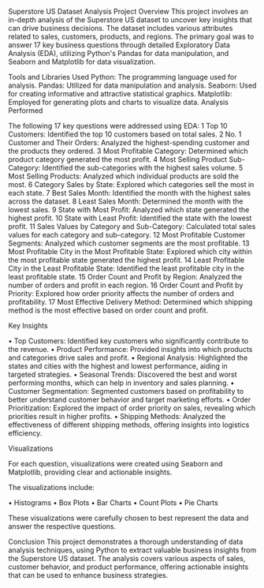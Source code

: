 Superstore US Dataset Analysis
Project Overview
This project involves an in-depth analysis of the Superstore US dataset to uncover key insights that can drive business decisions. 
The dataset includes various attributes related to sales, customers, products, and regions. 
The primary goal was to answer 17 key business questions through detailed Exploratory Data Analysis (EDA), 
utilizing Python's Pandas for data manipulation, and Seaborn and Matplotlib for data visualization.

Tools and Libraries Used
Python: The programming language used for analysis.
Pandas: Utilized for data manipulation and analysis.
Seaborn: Used for creating informative and attractive statistical graphics.
Matplotlib: Employed for generating plots and charts to visualize data.
Analysis Performed

The following 17 key questions were addressed using EDA:
1 Top 10 Customers: Identified the top 10 customers based on total sales.
2 No. 1 Customer and Their Orders: Analyzed the highest-spending customer and the products they ordered.
3 Most Profitable Category: Determined which product category generated the most profit.
4 Most Selling Product Sub-Category: Identified the sub-categories with the highest sales volume.
5 Most Selling Products: Analyzed which individual products are sold the most.
6 Category Sales by State: Explored which categories sell the most in each state.
7 Best Sales Month: Identified the month with the highest sales across the dataset.
8 Least Sales Month: Determined the month with the lowest sales.
9 State with Most Profit: Analyzed which state generated the highest profit.
10 State with Least Profit: Identified the state with the lowest profit.
11 Sales Values by Category and Sub-Category: Calculated total sales values for each category and sub-category.
12 Most Profitable Customer Segments: Analyzed which customer segments are the most profitable.
13 Most Profitable City in the Most Profitable State: Explored which city within the most profitable state generated the highest profit.
14 Least Profitable City in the Least Profitable State: Identified the least profitable city in the least profitable state.
15 Order Count and Profit by Region: Analyzed the number of orders and profit in each region.
16 Order Count and Profit by Priority: Explored how order priority affects the number of orders and profitability.
17 Most Effective Delivery Method: Determined which shipping method is the most effective based on order count and profit.


Key Insights

•	Top Customers: Identified key customers who significantly contribute to the revenue.
•	Product Performance: Provided insights into which products and categories drive sales and profit.
•	Regional Analysis: Highlighted the states and cities with the highest and lowest performance, aiding in targeted strategies.
•	Seasonal Trends: Discovered the best and worst performing months, which can help in inventory and sales planning.
•	Customer Segmentation: Segmented customers based on profitability to better understand customer behavior and target marketing efforts.
•	Order Prioritization: Explored the impact of order priority on sales, revealing which priorities result in higher profits.
•	Shipping Methods: Analyzed the effectiveness of different shipping methods, offering insights into logistics efficiency.

Visualizations

For each question, visualizations were created using Seaborn and Matplotlib, providing clear and actionable insights. 

The visualizations include:

•	Histograms
•	Box Plots
•	Bar Charts
•	Count Plots
•	Pie Charts

These visualizations were carefully chosen to best represent the data and answer the respective questions.

Conclusion
This project demonstrates a thorough understanding of data analysis techniques, using Python to extract valuable business insights from the Superstore US dataset. 
The analysis covers various aspects of sales, customer behavior, and product performance, offering actionable insights that can be used to enhance business strategies.
